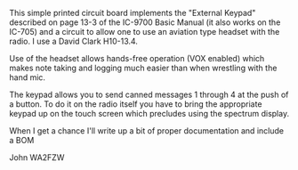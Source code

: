 This simple printed circuit board implements the "External Keypad" described
on page 13-3 of the IC-9700 Basic Manual (it also works on the IC-705) and
a circuit to allow one to use an aviation type headset with the radio. I use
a David Clark H10-13.4.

Use of the headset allows hands-free operation (VOX enabled) which makes
note taking and logging much easier than when wrestling with the hand mic.

The keypad allows you to send canned messages 1 through 4 at the push of a
button. To do it on the radio itself you have to bring the appropriate
keypad up on the touch screen which precludes using the spectrum display.

When I get a chance I'll write up a bit of proper documentation and include
a BOM

John
WA2FZW
